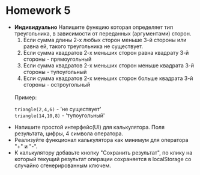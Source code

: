 <h1>
    Homework 5
</h1>

<ul>
<li>
<strong>Индивидуально</strong>
Напишите функцию которая определяет тип треугольника, в зависимости от переданных (аргументами) сторон.

<br/>

<ol>
<li>
Если сумма длины 2-х любых сторон меньше 3-й стороны или равна ей, такого треугольника не существует.
</li>
<li>
Если сумма квадратов 2-х меньших сторон равна квадрату 3-й стороны - прямоугольный
</li>
<li>
Если сумма квадратов 2-х меньших сторон меньше квадрата 3-й стороны - тупоугольный
</li>
<li>
Если сумма квадратов 2-х меньших сторон больше квадрата 3-й стороны - остроугольный
</li>
</ol>

<br/>
Пример:

<code>triangle(2,4,6)</code> - 'не существует'
<br/>
<code>triangle(14,10,8)</code> - 'тупоугольный'
</li>

<li>
Напишите простой интерфейс(UI) для калькулятора. Поля результата, цифры, 4 символа оператора.
</li>

<li>
Реализуйте функционал калькулятора как минимум для оператора "+" и "-".
</li>

<li>
К калькулятору добавьте кнопку "Сохранить результат", по клику на который текущий результат операции
сохраняется в localStorage со случайно сгенерированным ключем.
</li>
</ul>
